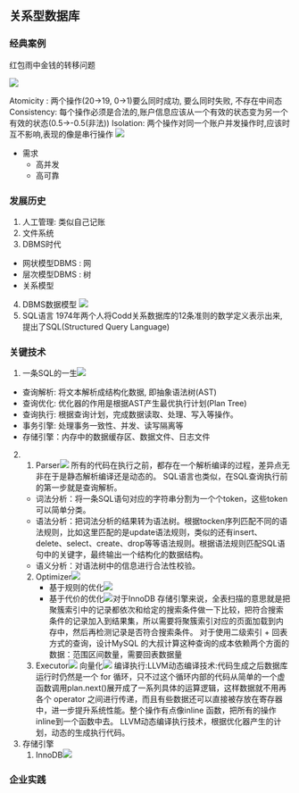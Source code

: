 ## 关系型数据库


### 经典案例

红包雨中金钱的转移问题

![](../picture/19ACID.jpg)

Atomicity : 两个操作(20->19, 0->1)要么同时成功, 要么同时失败, 不存在中间态
Consistency: 每个操作必须是合法的,账户信息应该从一个有效的状态变为另一个有效的状态(0.5->-0.5(非法))
Isolation: 两个操作对同一个账户并发操作时,应该时互不影响,表现的像是串行操作
![](../picture/19Isolation.jpg)

- 需求
  - 高并发
  - 高可靠
### 发展历史
1. 人工管理: 类似自己记账
2. 文件系统
3. DBMS时代
  - 网状模型DBMS : 网
  - 层次模型DBMS : 树
  - 关系模型
4. DBMS数据模型
  ![](../picture/19DBMS数据模型.jpg)
5. SQL语言
  1974年两个人将Codd关系数据库的12条准则的数学定义表示出来, 提出了SQL(Structured Query Language)
### 关键技术
1. 一条SQL的一生![](../picture/19一条SQL的一生.jpg)
  - 查询解析: 将文本解析成结构化数据, 即抽象语法树(AST)
  - 查询优化: 优化器的作用是根据AST产生最优执行计划(Plan Tree)
  - 查询执行: 根据查询计划，完成数据读取、处理、写入等操作。
  - 事务引擎: 处理事务一致性、并发、读写隔离等 
  - 存储引擎：内存中的数据缓存区、数据文件、日志文件
2. 
   1. Parser![](../picture/19Parser.jpg)
    所有的代码在执行之前，都存在一个解析编译的过程，差异点无非在于是静态解析编译还是动态的。 SQL语言也类似，在SQL查询执行前的第一步就是查询解析。 
     - 词法分析：将一条SQL语句对应的字符串分割为一个个token，这些token可以简单分类。 
     - 语法分析：把词法分析的结果转为语法树。根据tocken序列匹配不同的语法规则，比如这里匹配的是update语法规则，类似的还有insert、delete、select、create、drop等等语法规则。根据语法规则匹配SQL语句中的关键字，最终输出一个结构化的数据结构。 
     - 语义分析：对语法树中的信息进行合法性校验。
   2. Optimizer![](../picture/19Optimizer.jpg)
      - 基于规则的优化![](../picture/19基于规则的优化.jpg)
      - 基于代价的优化![](../picture/19基于代价的优化.jpg)对于InnoDB 存储引擎来说，全表扫描的意思就是把聚簇索引中的记录都依次和给定的搜索条件做一下比较，把符合搜索条件的记录加入到结果集，所以需要将聚簇索引对应的页面加载到内存中，然后再检测记录是否符合搜索条件。 对于使用二级索引 + 回表方式的查询，设计MySQL 的大叔计算这种查询的成本依赖两个方面的数据：范围区间数量，需要回表数据量
   3. Executor![](../picture/19Executor.jpg)
      向量化![](../picture/19Executor向量化.jpg)
      编译执行:LLVM动态编译技术:代码生成之后数据库运行时仍然是一个 for 循环，只不过这个循环内部的代码从简单的一个虚函数调用plan.next()展开成了一系列具体的运算逻辑，这样数据就不用再各个 operator 之间进行传递，而且有些数据还可以直接被存放在寄存器中，进一步提升系统性能。整个操作有点像inline 函数，把所有的操作inline到一个函数中去。 LLVM动态编译执行技术，根据优化器产生的计划，动态的生成执行代码。
3. 存储引擎
   1. InnoDB![](../picture/19InnoDB.jpg)





### 企业实践